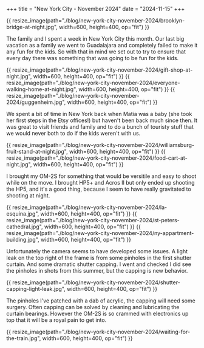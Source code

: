 +++
title = "New York City - November 2024"
date = "2024-11-15"
+++

{{ resize_image(path="./blog/new-york-city-november-2024/brooklyn-bridge-at-night.jpg", width=600, height=400, op="fit") }}

The family and I spent a week in New York City this month. Our last big vacation as a family we went to Guadalajara and completely failed to make it any fun for the kids. So with that in mind we set out to try to ensure that every day there was something that was going to be fun for the kids.

{{ resize_image(path="./blog/new-york-city-november-2024/gift-shop-at-night.jpg", width=600, height=400, op="fit") }}
{{ resize_image(path="./blog/new-york-city-november-2024/everyone-walking-home-at-night.jpg", width=600, height=400, op="fit") }}
{{ resize_image(path="./blog/new-york-city-november-2024/guggenheim.jpg", width=600, height=400, op="fit") }}

We spent a bit of time in New York back when Matia was a baby (she took her first steps in the Etsy offices!) but haven't been back much since then. It was great to visit friends and family and to do a bunch of touristy stuff that we would never both to do if the kids weren't with us.

{{ resize_image(path="./blog/new-york-city-november-2024/williamsburg-fruit-stand-at-night.jpg", width=600, height=400, op="fit") }}
{{ resize_image(path="./blog/new-york-city-november-2024/food-cart-at-night.jpg", width=600, height=400, op="fit") }}

I brought my OM-2S for something that would be versitile and easy to shoot while on the move. I brought HP5+ and Acros II but only ended up shooting the HP5, and it's a good thing, because I seem to have really gravitated to shooting at night.

{{ resize_image(path="./blog/new-york-city-november-2024/la-esquina.jpg", width=600, height=400, op="fit") }}
{{ resize_image(path="./blog/new-york-city-november-2024/st-peters-cathedral.jpg", width=600, height=400, op="fit") }}
{{ resize_image(path="./blog/new-york-city-november-2024/ny-appartment-building.jpg", width=600, height=400, op="fit") }}


Unfortunately the camera seems to have developed some issues. A light leak on the top right of the frame is from some pinholes in the first shutter curtain. And some dramatic shutter capping. I went and checked I did see the pinholes in shots from this summer, but the capping is new behavior.

{{ resize_image(path="./blog/new-york-city-november-2024/shutter-capping-light-leak.jpg", width=600, height=400, op="fit") }}

The pinholes I've patched with a dab of acrylic, the capping will need some surgery. Often capping can be solved by cleaning and lubricating the curtain bearings. However the OM-2S is so crammed with electronics up top that it will be a royal pain to get into.

{{ resize_image(path="./blog/new-york-city-november-2024/waiting-for-the-train.jpg", width=600, height=400, op="fit") }}
